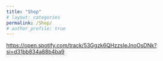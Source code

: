 ```yaml
---
title: "Shop"
# layout: categories
permalink: /Shop/
# author_profile: true
---
```


https://open.spotify.com/track/53Ggzk6QHzzsIeJnoOsDNk?si=d31bb834a88b4ba9